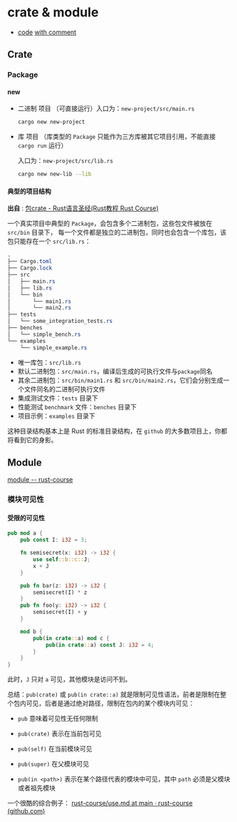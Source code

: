 # crate & module

- [code](./src) [with comment](../comment.md)

## Crate

### Package

#### new

- 二进制 项目 （可直接运行）入口为：`new-project/src/main.rs`

  ```sh
  cargo new new-project
  ```

- 库 项目 （库类型的 `Package` 只能作为三方库被其它项目引用，不能直接 `cargo run` 运行）

  入口为：`new-project/src/lib.rs`

  ```sh
  cargo new new-lib --lib
  ```

#### 典型的项目结构

**出自** : [包crate - Rust语言圣经(Rust教程 Rust Course)](https://course.rs/basic/crate-module/crate.html#典型的-package-结构)

一个真实项目中典型的 `Package`，会包含多个二进制包，这些包文件被放在 `src/bin` 目录下，
每一个文件都是独立的二进制包，同时也会包含一个库包，该包只能存在一个 `src/lib.rs`：

```css
.
├── Cargo.toml
├── Cargo.lock
├── src
│   ├── main.rs
│   ├── lib.rs
│   └── bin
│       └── main1.rs
│       └── main2.rs
├── tests
│   └── some_integration_tests.rs
├── benches
│   └── simple_bench.rs
└── examples
    └── simple_example.rs
```

- 唯一库包：`src/lib.rs`
- 默认二进制包：`src/main.rs`，编译后生成的可执行文件与`package`同名
- 其余二进制包：`src/bin/main1.rs` 和 `src/bin/main2.rs`，它们会分别生成一个文件同名的二进制可执行文件
- 集成测试文件：`tests` 目录下
- 性能测试 `benchmark` 文件：`benches` 目录下
- 项目示例：`examples` 目录下

这种目录结构基本上是 Rust 的标准目录结构，在 `github` 的大多数项目上，你都将看到它的身影。

## Module

[module -- rust-course](https://course.rs/basic/crate-module/module.html)

### 模块可见性

#### 受限的可见性

```rust
pub mod a {
    pub const I: i32 = 3;

    fn semisecret(x: i32) -> i32 {
        use self::b::c::J;
        x + J
    }

    pub fn bar(z: i32) -> i32 {
        semisecret(I) * z
    }
    pub fn foo(y: i32) -> i32 {
        semisecret(I) + y
    }

    mod b {
        pub(in crate::a) mod c {
            pub(in crate::a) const J: i32 = 4;
        }
    }
}
```

此时，`J` 只对 `a` 可见，其他模块是访问不到。

总结：`pub(crate)` 或 `pub(in crate::a)` 就是限制可见性语法，前者是限制在整个包内可见，后者是通过绝对路径，限制在包内的某个模块内可见：

- `pub` 意味着可见性无任何限制

- `pub(crate)` 表示在当前包可见

- `pub(self)` 在当前模块可见

- `pub(super)` 在父模块可见

- `pub(in <path>)` 表示在某个路径代表的模块中可见，其中 `path` 必须是父模块或者祖先模块

一个很酷的综合例子： [rust-course/use.md at main · rust-course (github.com)](https://github.com/yaoming00/rust-course/blob/main/contents/basic/crate-module/use.md#一个综合例子)
